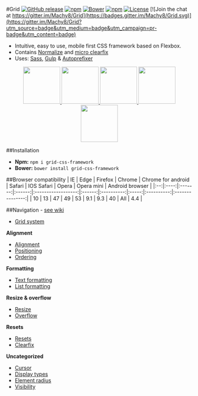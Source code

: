 #Grid
[![GitHub release](https://img.shields.io/github/release/machy8/Grid.svg?maxAge=2592000)](https://github.com/Machy8/Grid)
[![npm](https://img.shields.io/npm/v/grid-css-framework.svg?maxAge=2592000)](https://www.npmjs.com/package/grid-css-framework)
[![Bower](https://img.shields.io/bower/v/grid-css-framework.svg?maxAge=2592000?style=plastic)](https://github.com/Machy8/Grid)
[![npm](https://img.shields.io/npm/dm/grid-css-framework.svg)]()
[![License](https://img.shields.io/badge/license-New%20BSD-blue.svg)](https://github.com/Machy8/Macdom/blob/master/license.md)
[![Join the chat at https://gitter.im/Machy8/Grid](https://badges.gitter.im/Machy8/Grid.svg)](https://gitter.im/Machy8/Grid?utm_source=badge&utm_medium=badge&utm_campaign=pr-badge&utm_content=badge)

- Intuitive, easy to use, mobile first CSS framework based on Flexbox.
- Contains [Normalize](https://github.com/necolas/normalize.css/blob/master/normalize.css) and [micro clearfix](http://nicolasgallagher.com/micro-clearfix-hack)
- Uses: [Sass](http://sass-lang.com), [Gulp](http://gulpjs.com) & [Autoprefixer](https://github.com/postcss/autoprefixer)

<p align="center">
  <a href="https://developer.mozilla.org/en-US/docs/Web/CSS/CSS3">
    <img src="http://www.myiconfinder.com/uploads/iconsets/128-128-8b61de4c84033266e15317a6eb9fda2d-css3.png" width="100" height="100">
  </a>
  <a href="https://github.com/postcss/autoprefixer"> 
    <img src="https://camo.githubusercontent.com/f265315f74ed08b94e473cd7f6f04c291e59a8e2/687474703a2f2f706f73746373732e6769746875622e696f2f6175746f70726566697865722f6c6f676f2e737667" width="100" height="100">
  </a>
  <a href="https://necolas.github.io/normalize.css">
    <img src="https://necolas.github.io/normalize.css/logo.svg" width="100" height="100">
  </a>
  <a href="http://gulpjs.com"> 
    <img src="http://pixxstudios.com/wp-content/uploads/2015/03/gulp-mygulpfile_s.png" width="100" height="100">
  </a>
  <a href="http://sass-lang.com">
    <img src="http://justdevign.com.au/wp-content/uploads/2014/08/SASS_Logo_128.png" width="100" height="100">
  </a>
</p>

##Installation

- **Npm:** ``npm i grid-css-framework``
- **Bower:** ``bower install grid-css-framework``


##Browser compatibility
| IE | Edge | Firefox | Chrome | Chrome for android | Safari | IOS Safari | Opera | Opera mini | Android browser |
|:--:|:----:|:-------:|:------:|:------------------:|:------:|:----------:|:-----:|:----------:|:---------------:|
|  10 |  13  |    47   |   49   |         53         |   9.1  |     9.3    |   40  |     All    |       4.4       |

##Navigation - [see wiki](https://github.com/Machy8/Grid/wiki)

- [Grid system](https://github.com/Machy8/Grid/wiki/Grid-system)

**Alignment**
- [Alignment](https://github.com/Machy8/Grid/wiki/Alignment)
- [Positioning](https://github.com/Machy8/Grid/wiki/Positioning)
- [Ordering](https://github.com/Machy8/Grid/wiki/Ordering)

**Formatting**
- [Text formatting](https://github.com/Machy8/Grid/wiki/Text-formatting)
- [List formatting](https://github.com/Machy8/Grid/wiki/List-formatting)

**Resize & overflow**
- [Resize](https://github.com/Machy8/Grid/wiki/Resize)
- [Overflow](https://github.com/Machy8/Grid/wiki/Overflow)

**Resets**
- [Resets](https://github.com/Machy8/Grid/wiki/Resets)
- [Clearfix](https://github.com/Machy8/Grid/wiki/Clearfix)

**Uncategorized**
- [Cursor](https://github.com/Machy8/Grid/wiki/Cursor)
- [Display types](https://github.com/Machy8/Grid/wiki/Display-types)
- [Element radius](https://github.com/Machy8/Grid/wiki/Element-radius)
- [Visibility](https://github.com/Machy8/Grid/wiki/Visibility)

